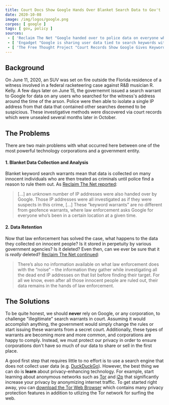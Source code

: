 ```yaml
---
title: Court Docs Show Google Hands Over Blanket Search Data to Gov't
date: 2020-10-08
image: /img/logos/google.png
corpos: [ google ]
tags: [ gov, policy ]
sources:
 - [ 'Reclaim The Net "Google handed over to police data on everyone who searched for certain terms" by Carl Sinclair (9 Oct 2020)', 'reclaimthenet.org/google-keyword-warrants/' ]
 - [ 'Engadget "Google is sharing user data tied to search keywords with law enforcement" by Jon Fingas (8 Oct 2020)', 'archive.is/GNpPA' ]
 - [ 'The Free Thought Project "Court Records Show Google Gives Keyword Searches of Innocent People to Cops" by Matt Agorist (19 Oct 2020)', 'archive.is/LLwKT' ]
---
```


## Background

On June 11, 2020, an SUV was set on fire outside the Florida residence of a
witness involved in a federal racketeering case against R&B musician R. Kelly.
A few days later on June 15, the governemnt issued a search warrant to Google
for data on any users who searched for the witness's address around the time of
the arson. Police were then able to isolate a single IP address from that data
that contained other searches deemed to be suspicious. These investigative
methods were discovered via court records which were unsealed several months
later in October.

## The Problems

There are two main problems with what occurred here between one of the most
powerful technology corporations and a government entity.

#### 1. Blanket Data Collection and Analysis

Blanket keyword search warrants mean that data is collected on many innocent
individuals who are then treated as criminals until police find a reason to
rule them out. As [Reclaim The Net
reported](https://reclaimthenet.org/google-keyword-warrants/):

> [...] an unknown number of IP addresses were also handed over by Google.
> Those IP addresses were all investigated as if they were suspects in this
> crime, [...] These “keyword warrants” are no different from geofence
> warrants, where law enforcement asks Google for everyone who’s been in a
> certain location at a given time.

#### 2. Data Retention

Now that law enforcement has solved the case, what happens to the data they
collected on innocent people? Is it stored in perpetuity by various government
agencies? Is it deleted? Even then, can we ever be sure that it is _really_
deleted? [Reclaim The Net
continued](https://reclaimthenet.org/google-keyword-warrants/):

> There’s also no information available on what law enforcement does with
> the “noise” – the information they gather while investigating all the dead
> end IP addresses on that list before finding their target. For all we
> know, even after all those innocent people are ruled out, their data
> remains in the hands of law enforcement.

## The Solutions

To be quite honest, we should **never** rely on Google, or any corporation, to
challenge "illegitimate" search warrants in court. Assuming it would accomplish
anything, the government would simply change the rules or start issuing these
warrants from a secret court. Additionally, these types of warrants are
becoming more and more common, and corporations are happy to comply. Instead,
we must protect our privacy in order to ensure corporations don't have so much
of our data to share or sell in the first place.

A good first step that requires little to no effort is to use a search engine
that does not collect user data (e.g. [DuckDuckGo](/alttech/duckduckgo/)).
However, the best thing we can do is **learn** about privacy-enhancing
technology. For example, start learning about anonymous networks such as
[Tor](https://www.torproject.org/) and [i2p](https://geti2p.net/en/) that
significantly increase your privacy by anonymizing internet traffic. To get
started right away, you can [download the Tor Web
Browser](https://www.torproject.org/download/) which contains many privacy
protection features in addition to utlizing the Tor network for surfing the
web.
